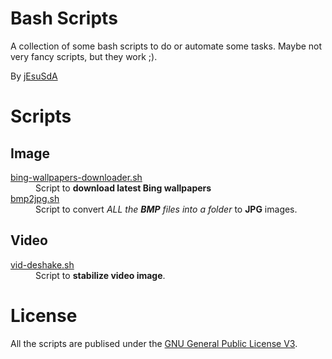 # Bash Scripts
A collection of some bash scripts to do or automate some tasks.
Maybe not very fancy scripts, but they work ;).

By [jEsuSdA](http://www.jesusda.com)

# Scripts

## Image
<dl>
	<dt><a href="https://github.com/jEsuSdA/bash-scripts/blob/master/bing-wallpapers-downloader.sh">bing-wallpapers-downloader.sh</a></dt>
	<dd>Script to <strong>download latest Bing wallpapers</strong></dd>
	<dt><a href="https://github.com/jEsuSdA/bash-scripts/blob/master/bmp2jpg.sh">bmp2jpg.sh</a></dt>
	<dd>Script to convert <em>ALL the <strong>BMP</strong> files into a folder</em> to <strong>JPG</strong> images.</dd>
</dl>


## Video
<dl>
	<dt><a href="https://github.com/jEsuSdA/bash-scripts/blob/master/vid-deshake.sh">vid-deshake.sh</a></dt>
	<dd>Script to <strong>stabilize video image</strong>.</dd>
</dl>


# License

All the scripts are publised under the [GNU General Public License V3](https://www.gnu.org/licenses/gpl.html).
